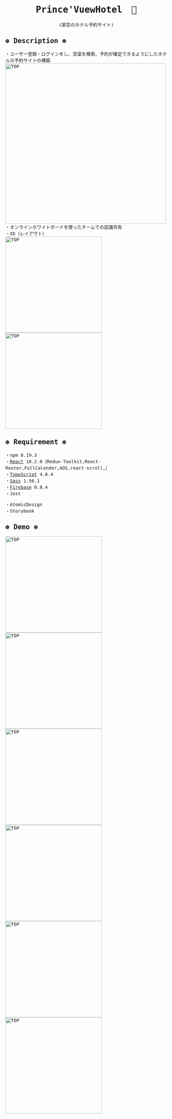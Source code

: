
<samp>
<div align="center">
  
# Prince'VuewHotel　👑
  (架空のホテル予約サイト)
  </div>

## ✽ Description ✽
・ユーザー登録・ログインをし、空室を検索、予約が確定できるようにしたホテルの予約サイトの構築</br>
<img width="500" alt="TOP" src="https://user-images.githubusercontent.com/110379185/205537441-baf48695-8f64-40c2-9d90-bd7b74e8c171.png"></br>
・オンラインホワイトボードを使ったチームでの認識共有</br>
・XD（レイアウト）</br>
<img width="300" alt="TOP" src="https://user-images.githubusercontent.com/110379185/205537373-6fea90cd-7b0d-493e-8523-2deff114b185.png"></br>
<img width="300" alt="TOP" src="https://user-images.githubusercontent.com/110379185/205537547-9ea839e2-9c89-4b2d-971c-abef49871539.png">

## ✽ Requirement ✽
・npm 8.19.3</br>
・[React](https://github.com/facebook/create-react-app) 18.2.0（Redux-Toolkit,React-Router,FullCalender,AOS,react-scroll,）</br>・[TypeScript](https://www.typescriptlang.org/) 4.8.4</br>・[Sass](https://sass-lang.com/) 1.56.1</br>・[Firebase](https://firebase.google.com/docs?authuser=0&hl=ja) 0.8.4</br>・Jest

・AtomicDesign</br>
・Storybook

## ✽ Demo ✽
<img width="300" alt="TOP" src="https://user-images.githubusercontent.com/110379185/205535365-503023da-0aff-4373-a092-0deb26791f8e.png"></br>
<img width="300" alt="TOP" src="https://user-images.githubusercontent.com/110379185/205535455-1d6caf5b-090d-488c-976e-083be9f8e765.png"></br>
<img width="300" alt="TOP" src="https://user-images.githubusercontent.com/110379185/205535638-afb78e7c-f2eb-488f-aac9-570f614b0786.png"></br>
<img width="300" alt="TOP" src="https://user-images.githubusercontent.com/110379185/205535620-f86b24fd-686a-4ca5-9392-c45433ca50be.png"></br>
<img width="300" alt="TOP" src="https://user-images.githubusercontent.com/110379185/205535519-2c221a7a-fd5c-4910-b72f-95c56d3c8909.png"></br>
<img width="300" alt="TOP" src="https://user-images.githubusercontent.com/110379185/205535567-c3bd16f7-e1d8-4181-a74c-a53d8c944d11.png"></br>



</samp>

